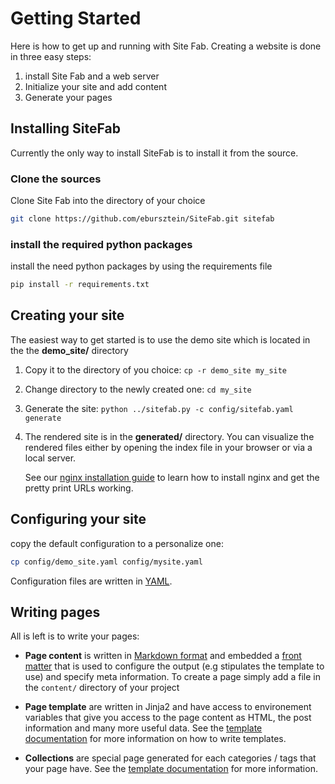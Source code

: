 # Getting Started

Here is how to get up and running with Site Fab. Creating a website is done in three easy steps:

1. install Site Fab and a web server
2. Initialize your site and add content
3. Generate  your pages

## Installing SiteFab

Currently the only way to install SiteFab is to install it from the source.

### Clone the sources
Clone Site Fab into the directory of your choice

```bash
git clone https://github.com/ebursztein/SiteFab.git sitefab
```

### install the required python packages
install the need python packages by using the requirements file

```bash
pip install -r requirements.txt
```


## Creating your site

The easiest way to get started is to use the demo site which is located in the the **demo_site/** directory

1. Copy it to the directory of you choice:  `cp -r demo_site my_site`

2. Change directory to the newly created one: `cd my_site`

3. Generate the site: `python ../sitefab.py -c config/sitefab.yaml generate`

4. The rendered site is in the **generated/** directory. You can visualize the rendered files either by opening the index file in your browser or via a local server. 
	
	See our [nginx installation guide](/documentation/nginx_install.md) to learn how to install nginx and get the pretty print URLs working.


## Configuring your site

copy the default configuration to a personalize one:

```bash
cp config/demo_site.yaml config/mysite.yaml 
```

Configuration files are written in [YAML](http://docs.ansible.com/ansible/YAMLSyntax.html).


## Writing pages

All is left is to write your pages:

- **Page content** is written in [Markdown format](https://guides.github.com/features/mastering-markdown/) and embedded a [front matter](/documentation/content.md#frontmatter) that is used to configure the output (e.g stipulates the template to use) and specify meta information. To create a page simply add a file in the `content/` directory of  your project

- **Page template** are written in Jinja2 and have access to environement variables that give you access to the page content as HTML, the post information and many more useful data. See the [template documentation](/documentation/template.md) for more information on how to write templates.

- **Collections** are special page generated for each categories / tags that your page have. See the [template documentation](/documentation/template.md) for more information.